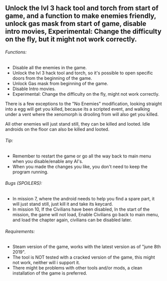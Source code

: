 ## Unlock the lvl 3 hack tool and torch from start of game, and a function to make enemies friendly, unlock gas mask from start of game, disable intro movies, Experimental: Change the difficulty on the fly, but it might not work correctly.

###### Functions:

* Disable all the enemies in the game.
* Unlock the lvl 3 hack tool and torch, so it's possible to open specific doors from the beginning of the game.
* Unlock Gas mask from beginning of the game.
* Disable Intro movies.
* Experimental: Change the difficulty on the fly, might not work correctly.


There is a few exceptions to the "No Enemies" modification, looking straight into a egg will get you killed, because its a scripted event, 
and walking under a vent where the xenomorph is drooling from will also get you killed.

All other enemies will just stand still, they can be killed and looted. Idle androids on the floor can also be killed and looted.


###### Tip:
* Remember to restart the game or go all the way back to main menu when you disable/enable any AI's.
* When you made the changes you like, you don't need to keep the program running.

###### Bugs (SPOILERS):
* In mission 7, where the android needs to help you find a spare part, it will just stand still, just kill it and take its keycard.
* In mission 10, If the Civilians have been disabled, In the start of the mission, the game will not load, Enable Civilians go back to main menu, and load the chapter again, civilians can be disabled later.

###### Requirements:
* Steam version of the game, works with the latest version as of "june 8th 2019".
* The tool is NOT tested with a cracked version of the game, this might not work, neither will i support it.
* There might be problems with other tools and/or mods, a clean installation of the game is preferred.
